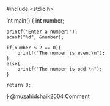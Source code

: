 #include <stdio.h>

int main()
{
    int number;

    printf("Enter a number:");
    scanf("%d", &number);

    if(number % 2 == 0){
        printf("The number is even.\n");
    }
    else{
        printf("The number is odd.\n");
    }

    return 0;
}
@muzahidshaik2004
Comment
